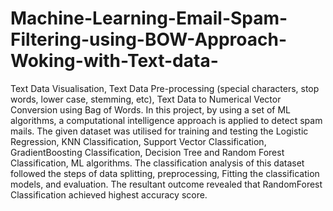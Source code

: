 # Machine-Learning-Email-Spam-Filtering-using-BOW-Approach-Woking-with-Text-data-
Text Data Visualisation, Text Data Pre-processing (special characters, stop words, lower case, stemming,  etc), Text Data to Numerical Vector Conversion using Bag of Words.
In this project, by using a set of ML algorithms, a computational intelligence approach is applied to detect spam mails. The given dataset was utilised for training and testing the Logistic Regression, KNN Classification, Support Vector Classification, GradientBoosting Classification, Decision Tree and Random Forest Classification, ML algorithms. The classification analysis of this dataset followed the steps of data splitting, preprocessing, Fitting the classification models, and evaluation. The resultant outcome revealed that RandomForest Classification achieved highest accuracy score.
